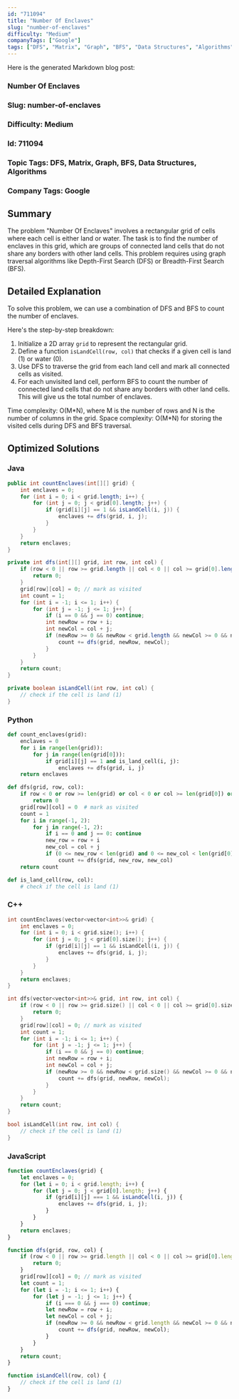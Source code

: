 ```yaml
---
id: "711094"
title: "Number Of Enclaves"
slug: "number-of-enclaves"
difficulty: "Medium"
companyTags: ["Google"]
tags: ["DFS", "Matrix", "Graph", "BFS", "Data Structures", "Algorithms"]
---
```


Here is the generated Markdown blog post:

### Number Of Enclaves
### Slug: number-of-enclaves
### Difficulty: Medium
### Id: 711094
### Topic Tags: DFS, Matrix, Graph, BFS, Data Structures, Algorithms
### Company Tags: Google

## Summary
The problem "Number Of Enclaves" involves a rectangular grid of cells where each cell is either land or water. The task is to find the number of enclaves in this grid, which are groups of connected land cells that do not share any borders with other land cells. This problem requires using graph traversal algorithms like Depth-First Search (DFS) or Breadth-First Search (BFS).

## Detailed Explanation
To solve this problem, we can use a combination of DFS and BFS to count the number of enclaves.

Here's the step-by-step breakdown:

1. Initialize a 2D array `grid` to represent the rectangular grid.
2. Define a function `isLandCell(row, col)` that checks if a given cell is land (1) or water (0).
3. Use DFS to traverse the grid from each land cell and mark all connected cells as visited.
4. For each unvisited land cell, perform BFS to count the number of connected land cells that do not share any borders with other land cells. This will give us the total number of enclaves.

Time complexity: O(M\*N), where M is the number of rows and N is the number of columns in the grid.
Space complexity: O(M\*N) for storing the visited cells during DFS and BFS traversal.

## Optimized Solutions

### Java
```java
public int countEnclaves(int[][] grid) {
    int enclaves = 0;
    for (int i = 0; i < grid.length; i++) {
        for (int j = 0; j < grid[0].length; j++) {
            if (grid[i][j] == 1 && isLandCell(i, j)) {
                enclaves += dfs(grid, i, j);
            }
        }
    }
    return enclaves;
}

private int dfs(int[][] grid, int row, int col) {
    if (row < 0 || row >= grid.length || col < 0 || col >= grid[0].length || grid[row][col] == 0) {
        return 0;
    }
    grid[row][col] = 0; // mark as visited
    int count = 1;
    for (int i = -1; i <= 1; i++) {
        for (int j = -1; j <= 1; j++) {
            if (i == 0 && j == 0) continue;
            int newRow = row + i;
            int newCol = col + j;
            if (newRow >= 0 && newRow < grid.length && newCol >= 0 && newCol < grid[0].length && grid[newRow][newCol] == 1) {
                count += dfs(grid, newRow, newCol);
            }
        }
    }
    return count;
}

private boolean isLandCell(int row, int col) {
    // check if the cell is land (1)
}
```

### Python
```python
def count_enclaves(grid):
    enclaves = 0
    for i in range(len(grid)):
        for j in range(len(grid[0])):
            if grid[i][j] == 1 and is_land_cell(i, j):
                enclaves += dfs(grid, i, j)
    return enclaves

def dfs(grid, row, col):
    if row < 0 or row >= len(grid) or col < 0 or col >= len(grid[0]) or grid[row][col] == 0:
        return 0
    grid[row][col] = 0  # mark as visited
    count = 1
    for i in range(-1, 2):
        for j in range(-1, 2):
            if i == 0 and j == 0: continue
            new_row = row + i
            new_col = col + j
            if (0 <= new_row < len(grid) and 0 <= new_col < len(grid[0]) and grid[new_row][new_col] == 1):
                count += dfs(grid, new_row, new_col)
    return count

def is_land_cell(row, col):
    # check if the cell is land (1)
```

### C++
```cpp
int countEnclaves(vector<vector<int>>& grid) {
    int enclaves = 0;
    for (int i = 0; i < grid.size(); i++) {
        for (int j = 0; j < grid[0].size(); j++) {
            if (grid[i][j] == 1 && isLandCell(i, j)) {
                enclaves += dfs(grid, i, j);
            }
        }
    }
    return enclaves;
}

int dfs(vector<vector<int>>& grid, int row, int col) {
    if (row < 0 || row >= grid.size() || col < 0 || col >= grid[0].size() || grid[row][col] == 0) {
        return 0;
    }
    grid[row][col] = 0; // mark as visited
    int count = 1;
    for (int i = -1; i <= 1; i++) {
        for (int j = -1; j <= 1; j++) {
            if (i == 0 && j == 0) continue;
            int newRow = row + i;
            int newCol = col + j;
            if (newRow >= 0 && newRow < grid.size() && newCol >= 0 && newCol < grid[0].size() && grid[newRow][newCol] == 1) {
                count += dfs(grid, newRow, newCol);
            }
        }
    }
    return count;
}

bool isLandCell(int row, int col) {
    // check if the cell is land (1)
}
```

### JavaScript
```javascript
function countEnclaves(grid) {
    let enclaves = 0;
    for (let i = 0; i < grid.length; i++) {
        for (let j = 0; j < grid[0].length; j++) {
            if (grid[i][j] === 1 && isLandCell(i, j)) {
                enclaves += dfs(grid, i, j);
            }
        }
    }
    return enclaves;
}

function dfs(grid, row, col) {
    if (row < 0 || row >= grid.length || col < 0 || col >= grid[0].length || grid[row][col] === 0) {
        return 0;
    }
    grid[row][col] = 0; // mark as visited
    let count = 1;
    for (let i = -1; i <= 1; i++) {
        for (let j = -1; j <= 1; j++) {
            if (i === 0 && j === 0) continue;
            let newRow = row + i;
            let newCol = col + j;
            if (newRow >= 0 && newRow < grid.length && newCol >= 0 && newCol < grid[0].length && grid[newRow][newCol] === 1) {
                count += dfs(grid, newRow, newCol);
            }
        }
    }
    return count;
}

function isLandCell(row, col) {
    // check if the cell is land (1)
}
```